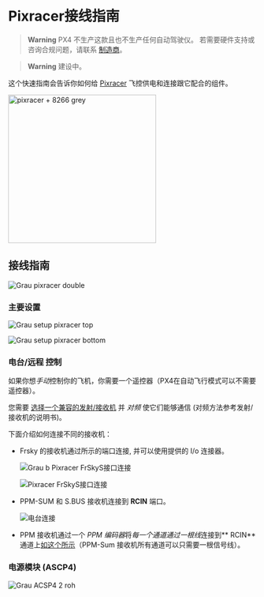 # Pixracer接线指南

> **Warning** PX4 不生产这款且也不生产任何自动驾驶仪。 若需要硬件支持或咨询合规问题，请联系 [制造商](https://store.mrobotics.io/)。

<span></span>

> **Warning** 建设中。

这个快速指南会告诉你如何给 [Pixracer](../flight_controller/pixracer.md) 飞控供电和连接跟它配合的组件。

<img src="../../assets/flight_controller/pixracer/pixracer_hero_grey.jpg" width="300px" title="pixracer + 8266 grey" />

## 接线指南

![Grau pixracer double](../../assets/flight_controller/pixracer/grau_pixracer_double.jpg)

### 主要设置

![Grau setup pixracer top](../../assets/flight_controller/pixracer/grau_setup_pixracer_top.jpg)

![Grau setup pixracer bottom](../../assets/flight_controller/pixracer/grau_setup_pixracer_bottom.jpg)

### 电台/远程 控制

如果你想*手动*控制你的飞机，你需要一个遥控器（PX4在自动飞行模式可以不需要遥控器）。

您需要 [选择一个兼容的发射/接收机](../getting_started/rc_transmitter_receiver.md) 并 *对频* 使它们能够通信 (对频方法参考发射/接收机的说明书)。

下面介绍如何连接不同的接收机：

- Frsky 的接收机通过所示的端口连接, 并可以使用提供的 I/o 连接器。
    
    ![Grau b Pixracer FrSkyS接口连接](../../assets/flight_controller/pixracer/grau_b_pixracer_frskys.port_connection.jpg)
    
    ![Pixracer FrSkyS接口连接](../../assets/flight_controller/pixracer/pixracer_FrSkyTelemetry.jpg)

- PPM-SUM 和 S.BUS 接收机连接到 **RCIN** 端口。
    
    ![电台连接](../../assets/flight_controller/pixracer/grau_setup_pixracer_radio.jpg)

- PPM 接收机通过一个 *PPM 编码器*将*每一个通道通过一根线*连接到** RCIN** 通道上[如这个所示](http://www.getfpv.com/radios/radio-accessories/holybro-ppm-encoder-module.html)（PPM-Sum 接收机所有通道可以只需要一根信号线）。

### 电源模块 (ASCP4)

![Grau ACSP4 2 roh](../../assets/flight_controller/pixracer/grau_acsp4_2_roh.jpg)